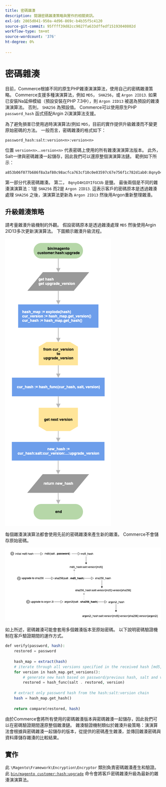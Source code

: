 ```yaml
---
title: 密碼雜湊
description: 閱讀密碼雜湊策略與實作的相關資訊。
exl-id: 2865d041-950a-4d96-869c-b4b35f5c4120
source-git-commit: 95ffff39d82cc9027fa633dffedf15193040802d
workflow-type: tm+mt
source-wordcount: '376'
ht-degree: 0%

---
```


# 密碼雜湊

目前，Commerce根據不同的原生PHP雜湊演演算法，使用自己的密碼雜湊策略。 Commerce支援多種演演算法，例如 `MD5`， `SHA256`，或 `Argon 2ID13`. 如果已安裝Na延伸模組（預設安裝在PHP 7.3中），則 `Argon 2ID13` 被選為預設的雜湊演演算法。 否則， `SHA256` 為預設值。 Commerce可以使用原生PHP `password_hash` 函式搭配Argin 2i演演算法支援。

為了避免損害已使用過時演演算法(例如 `MD5`，目前的實作提供升級雜湊而不變更原始密碼的方法。 一般而言，密碼雜湊的格式如下：

```text
password_hash:salt:version<n>:version<n>
```

位置 `version<n>`...`version<n>` 代表密碼上使用的所有雜湊演演算法版本。 此外，Salt一律與密碼雜湊一起儲存，因此我們可以還原整個演演算法鏈。 範例如下所示：

```text
a853b06f077b686f8a3af80c98acfca763cf10c0e03597c67e756f1c782d1ab0:8qnyO4H1OYIfGCUb:1:2
```

第一部分代表密碼雜湊。 第二， `8qnyO4H1OYIfGCUb` 是鹽。 最後兩個是不同的雜湊演演算法：1是 `SHA256` 而2是 `Argon 2ID13`. 這表示客戶的密碼原本是透過雜湊處理 `SHA256` 之後，演演算法更新為 `Argon 2ID13` 然後用Argon重新整理雜湊。

## 升級雜湊策略

請考量雜湊升級機制的外觀。 假設密碼原本是透過雜湊處理 `MD5` 然後使用Argin 2ID13多次更新演演算法。 下圖顯示雜湊升級流程。

![雜湊升級工作流程](../../assets/configuration/hash-upgrade-algorithm.png)

每個雜湊演演算法都會使用先前的密碼雜湊來產生新的雜湊。 Commerce不會儲存原始密碼。

![雜湊升級策略](../../assets/configuration/hash-upgrade-strategy.png)

如上所述，密碼雜湊可能會套用多個雜湊版本至原始密碼。
以下說明密碼驗證機制在客戶驗證期間的運作方式。

```php
def verify(password, hash):
    restored = password

    hash_map = extract(hash)
    # iterate through all versions specified in the received hash [md5, sha256, argon2id13]
    for version in hash_map.get_versions():
        # generate new hash based on password/previous hash, salt and version
        restored = hash_func(salt . restored, version)

    # extract only password hash from the hash:salt:version chain
    hash = hash_map.get_hash()

    return compare(restored, hash)
```

由於Commerce會將所有使用的密碼雜湊版本與密碼雜湊一起儲存，因此我們可以在密碼驗證期間還原整個雜湊鏈。 雜湊驗證機制類似於雜湊升級策略：演演算法會根據與密碼雜湊一起儲存的版本，從提供的密碼產生雜湊，並傳回雜湊密碼與資料庫儲存雜湊的比較結果。

## 實作

此 `\Magento\Framework\Encryption\Encryptor` 類別負責密碼雜湊產生和驗證。 此 [`bin/magento customer:hash:upgrade`](https://devdocs.magento.com/guides/v2.4/reference/cli/magento.html#customerhashupgrade) 命令會將客戶密碼雜湊升級為最新的雜湊演演算法。
